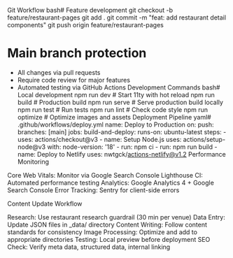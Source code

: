 Git Workflow
bash# Feature development
git checkout -b feature/restaurant-pages
git add .
git commit -m "feat: add restaurant detail components"
git push origin feature/restaurant-pages

# Main branch protection
- All changes via pull requests
- Require code review for major features
- Automated testing via GitHub Actions
Development Commands
bash# Local development
npm run dev          # Start 11ty with hot reload
npm run build        # Production build
npm run serve        # Serve production build locally
npm run test         # Run tests
npm run lint         # Check code style
npm run optimize     # Optimize images and assets
Deployment Pipeline
yaml# .github/workflows/deploy.yml
name: Deploy to Production
on:
  push:
    branches: [main]
jobs:
  build-and-deploy:
    runs-on: ubuntu-latest
    steps:
      - uses: actions/checkout@v3
      - name: Setup Node.js
        uses: actions/setup-node@v3
        with:
          node-version: '18'
      - run: npm ci
      - run: npm run build
      - name: Deploy to Netlify
        uses: nwtgck/actions-netlify@v1.2
Performance Monitoring

Core Web Vitals: Monitor via Google Search Console
Lighthouse CI: Automated performance testing
Analytics: Google Analytics 4 + Google Search Console
Error Tracking: Sentry for client-side errors

Content Update Workflow

Research: Use restaurant research guardrail (30 min per venue)
Data Entry: Update JSON files in _data/ directory
Content Writing: Follow content standards for consistency
Image Processing: Optimize and add to appropriate directories
Testing: Local preview before deployment
SEO Check: Verify meta data, structured data, internal linking